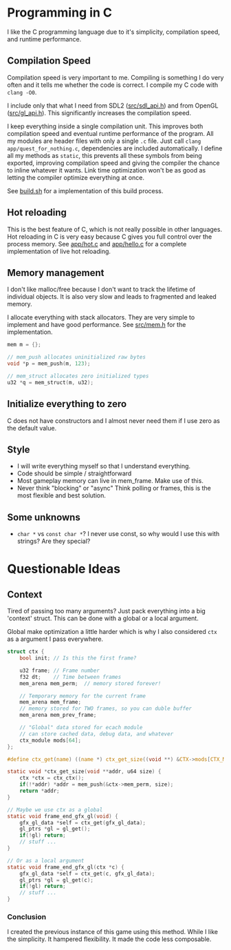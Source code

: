 # Programming in C
I like the C programming language due to it's simplicity, compilation speed, and runtime performance.

## Compilation Speed

Compilation speed is very important to me.
Compiling is something I do very often and it tells me whether the code is correct.
I compile my C code with `clang -O0`.

I include only that what I need from SDL2 ([src/sdl_api.h](src/sdl_api.h)) and from OpenGL ([src/gl_api.h](src/gl_api.h)).
This significantly increases the compilation speed.

I keep everything inside a single compilation unit.
This improves both compilation speed and eventual runtime performance of the program.
All my modules are header files with only a single `.c` file.
Just call `clang app/quest_for_nothing.c`, dependencies are included automatically.
I define all my methods as `static`, this prevents all these symbols from being exported, improving compilation speed and giving the compiler the chance to inline whatever it wants.
Link time optimization won't be as good as letting the compiler optimize everything at once.

See [build.sh](build.sh) for a implementation of this build process.

## Hot reloading
This is the best feature of C, which is not really possible in other languages.
Hot reloading in C is very easy because C gives you full control over the process memory.
See [app/hot.c](app/hot.c) and [app/hello.c](app/hello.c) for a complete implementation of live hot reloading.

## Memory management
I don't like malloc/free because I don't want to track the lifetime of individual objects.
It is also very slow and leads to fragmented and leaked memory.

I allocate everything with stack allocators.
They are very simple to implement and have good performance.
See [src/mem.h](src/mem.h) for the implementation.

```c
mem m = {};

// mem_push allocates uninitialized raw bytes
void *p = mem_push(m, 123);

// mem_struct allocates zero initialized types
u32 *q = mem_struct(m, u32);
```

## Initialize everything to zero
C does not have constructors and I almost never need them if I use zero as the default value.

## Style
- I will write everything myself so that I understand everything.
- Code should be simple / straightforward
- Most gameplay memory can live in mem_frame. Make use of this.
- Never think "blocking" or "async" Think polling or frames, this is the most flexible and best solution.

## Some unknowns
- `char *` vs `const char *`? I never use const, so why would I use this with strings? Are they special?


# Questionable Ideas

## Context

Tired of passing too many arguments? Just pack everything into a big 'context' struct.
This can be done with a global or a local argument.

Global make optimization a little harder which is why I also considered `ctx` as a argument I pass everywhere.

```c
struct ctx {
    bool init; // Is this the first frame?

    u32 frame; // Frame number
    f32 dt;    // Time between frames
    mem_arena mem_perm;  // memory stored forever!

    // Temporary memory for the current frame
    mem_arena mem_frame;
    // memory stored for TWO frames, so you can duble buffer
    mem_arena mem_prev_frame;

    // "Global" data stored for ecach module
    // can store cached data, debug data, and whatever
    ctx_module mods[64];
};

#define ctx_get(name) ((name *) ctx_get_size((void **) &CTX->mods[CTX_MOD_ ## name].data, sizeof(name)))

static void *ctx_get_size(void **addr, u64 size) {
    ctx *ctx = ctx_ctx();
    if(!*addr) *addr = mem_push(&ctx->mem_perm, size);
    return *addr;
}

// Maybe we use ctx as a global
static void frame_end_gfx_gl(void) {
    gfx_gl_data *self = ctx_get(gfx_gl_data);
    gl_ptrs *gl = gl_get();
    if(!gl) return;
    // stuff ...
}

// Or as a local argument
static void frame_end_gfx_gl(ctx *c) {
    gfx_gl_data *self = ctx_get(c, gfx_gl_data);
    gl_ptrs *gl = gl_get(c);
    if(!gl) return;
    // stuff ...
}
```

### Conclusion

I created the previous instance of this game using this method. While I like the simplicity.
It hampered flexibility. It made the code less composable.
